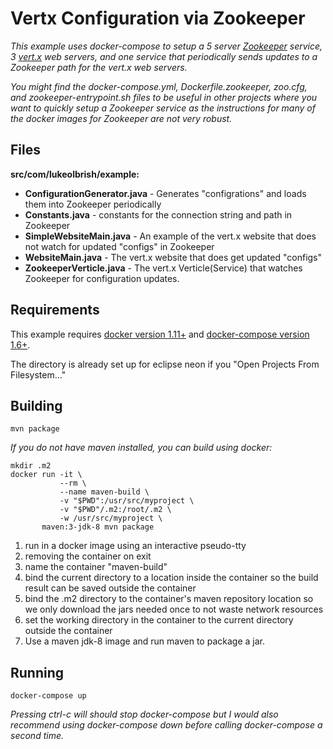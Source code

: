 # Vertx Configuration via Zookeeper

_This example uses docker-compose to setup a 5 server
[Zookeeper](https://zookeeper.apache.org/) service, 3 [vert.x](http://vertx.io/)
web servers, and one service that periodically sends updates to a Zookeeper path
for the vert.x web servers._

_You might find the docker-compose.yml, Dockerfile.zookeeper, zoo.cfg, and
zookeeper-entrypoint.sh files to be useful in other projects where you want to
quickly setup a Zookeeper service as the instructions for many of the docker
images for Zookeeper are not very robust._

## Files

__src/com/lukeolbrish/example:__
* __ConfigurationGenerator.java__ - Generates "configrations" and loads them into Zookeeper periodically
* __Constants.java__ - constants for the connection string and path in Zookeeper
* __SimpleWebsiteMain.java__ - An example of the vert.x website that does not watch for updated "configs" in Zookeeper
* __WebsiteMain.java__ - The vert.x website that does get updated "configs"
* __ZookeeperVerticle.java__ - The vert.x Verticle(Service) that watches Zookeeper for configuration updates.

## Requirements

This example requires [docker version 1.11+](https://www.docker.com/) and
[docker-compose version 1.6+](https://docs.docker.com/compose/).

The directory is already set up for eclipse neon if you "Open Projects From
Filesystem..."

## Building

```shell
mvn package
```

_If you do not have maven installed, you can build using docker:_

```shell
mkdir .m2
docker run -it \
           --rm \
           --name maven-build \
           -v "$PWD":/usr/src/myproject \
           -v "$PWD"/.m2:/root/.m2 \
           -w /usr/src/myproject \
       maven:3-jdk-8 mvn package
```

1. run in a docker image using an interactive pseudo-tty
2. removing the container on exit
3. name the container "maven-build"
4. bind the current directory to a location inside the container so the build result can be saved outside the container
5. bind the .m2 directory to the container's maven repository location so we only download the jars needed once to not waste network resources
6. set the working directory in the container to the current directory outside the container
7. Use a maven jdk-8 image and run maven to package a jar.

## Running

```shell
docker-compose up
```

_Pressing ctrl-c will should stop docker-compose but I would also recommend
using docker-compose down before calling docker-compose a second time._
